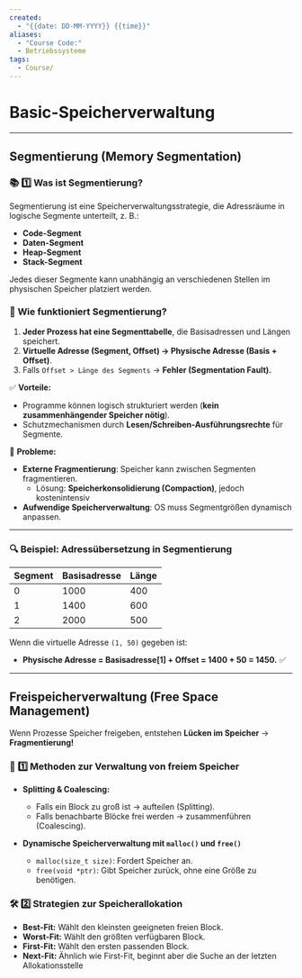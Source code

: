 ```yaml
---
created:
  - "{{date: DD-MM-YYYY}} {{time}}"
aliases:
  - "Course Code:"
  - Betriebssysteme
tags:
  - Course/
---
```

# **Basic-Speicherverwaltung**
----
## **Segmentierung (Memory Segmentation)**

### 📚 **1️⃣ Was ist Segmentierung?**

Segmentierung ist eine Speicherverwaltungsstrategie, die Adressräume in logische Segmente unterteilt, z. B.:

- **Code-Segment**
- **Daten-Segment**
- **Heap-Segment**
- **Stack-Segment**

Jedes dieser Segmente kann unabhängig an verschiedenen Stellen im physischen Speicher platziert werden.

### 📌 **Wie funktioniert Segmentierung?**

1. **Jeder Prozess hat eine Segmenttabelle**, die Basisadressen und Längen speichert.
2. **Virtuelle Adresse (Segment, Offset) → Physische Adresse (Basis + Offset)**.
3. Falls `Offset > Länge des Segments` → **Fehler (Segmentation Fault).**

✅ **Vorteile:**

- Programme können logisch strukturiert werden (**kein zusammenhängender Speicher nötig**).
- Schutzmechanismen durch **Lesen/Schreiben-Ausführungsrechte** für Segmente.

🚨 **Probleme:**

- **Externe Fragmentierung**: Speicher kann zwischen Segmenten fragmentieren.
	- Lösung: **Speicherkonsolidierung (Compaction)**, jedoch kostenintensiv​
- **Aufwendige Speicherverwaltung**: OS muss Segmentgrößen dynamisch anpassen.

---
### 🔍 **Beispiel: Adressübersetzung in Segmentierung**

|Segment|Basisadresse|Länge|
|---|---|---|
|0|1000|400|
|1|1400|600|
|2|2000|500|

Wenn die virtuelle Adresse `(1, 50)` gegeben ist:

- **Physische Adresse = Basisadresse[1] + Offset = 1400 + 50 = 1450.** ✅

---
## **Freispeicherverwaltung (Free Space Management)**

Wenn Prozesse Speicher freigeben, entstehen **Lücken im Speicher** → **Fragmentierung!**

### 📌 **1️⃣ Methoden zur Verwaltung von freiem Speicher**

- **Splitting & Coalescing:**
    
    - Falls ein Block zu groß ist → aufteilen (Splitting).
    - Falls benachbarte Blöcke frei werden → zusammenführen (Coalescing).
- **Dynamische Speicherverwaltung mit `malloc()` und `free()`**
    
    - `malloc(size_t size)`: Fordert Speicher an.
    - `free(void *ptr)`: Gibt Speicher zurück, ohne eine Größe zu benötigen​.

### 🛠 **2️⃣ Strategien zur Speicherallokation**

- **Best-Fit:** Wählt den kleinsten geeigneten freien Block.
- **Worst-Fit:** Wählt den größten verfügbaren Block.
- **First-Fit:** Wählt den ersten passenden Block.
- **Next-Fit:** Ähnlich wie First-Fit, beginnt aber die Suche an der letzten Allokationsstelle